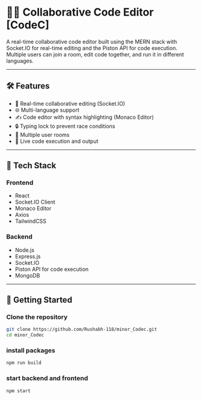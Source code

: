 # 👨‍💻 Collaborative Code Editor [CodeC]

A real-time collaborative code editor built using the MERN stack with Socket.IO for real-time editing and the Piston API for code execution. Multiple users can join a room, edit code together, and run it in different languages.

---

## 🛠️ Features

- 🧠 Real-time collaborative editing (Socket.IO)
- 🌐 Multi-language support
- ✍️ Code editor with syntax highlighting (Monaco Editor)
- 🔒 Typing lock to prevent race conditions
- 👥 Multiple user rooms
- 🚀 Live code execution and output

---

## 🧰 Tech Stack

### Frontend
- React
- Socket.IO Client
- Monaco Editor
- Axios
- TailwindCSS 

### Backend
- Node.js
- Express.js
- Socket.IO
- Piston API for code execution
- MongoDB 

---

## 🚀 Getting Started

### Clone the repository

```bash
git clone https://github.com/Rushabh-118/minor_Codec.git
cd minor_Codec
```

### install packages

```bash
npm run build
```

### start backend and frontend

```bash
npm start
```
